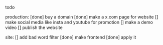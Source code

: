 todo

production:
[done] buy a domain
[done] make a x.com page for website
[] make social media like insta and youtube for promotion
[] make a demo video
[] publish the website

site:
[] add bad word filter
[done] make frontend
[done] apply it
